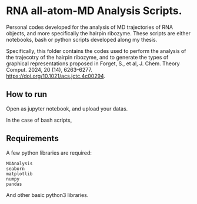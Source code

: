# RNA all-atom-MD Analysis Scripts.

Personal codes developed for the analysis of MD trajectories of RNA objects, and more specifically the hairpin ribozyme. These scripts are either notebooks, bash or python scripts developed along my thesis.

Specifically, this folder contains the codes used to perform the analysis of the trajecotry of the hairpin ribozyme, and to generate the types of graphical representations proposed in Forget, S., et al, J. Chem. Theory Comput. 2024, 20 (14), 6263–6277. https://doi.org/10.1021/acs.jctc.4c00294.
 
## How to run

Open as jupyter notebook, and upload your datas.

In the case of bash scripts,

## Requirements

A few python libraries are required:

    MDAnalysis
    seaborn
    matplotlib
    numpy
    pandas

And other basic python3 libraries.
